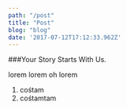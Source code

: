 ```yaml
---
path: "/post"
title: "Post"
blog: "blog"
date: '2017-07-12T17:12:33.962Z'
---
```


 ###Your Story Starts With Us.

lorem lorem oh lorem

1. cośtam
2. cośtamtam